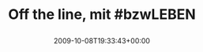 ---
retweeted: false
source: <a href="http://twitter.com" rel="nofollow">Twitter Web Client</a>
entities:
  hashtags:
  - text: bzwLEBEN
    indices:
    - '18'
    - '27'
  symbols: []
  user_mentions: []
  urls: []
display_text_range:
- '0'
- '27'
favorite_count: '0'
id_str: '4714972493'
truncated: false
retweet_count: '0'
id: '4714972493'
created_at: Thu Oct 08 19:33:43 +0000 2009
favorited: false
full_text: 'Off the line, mit #bzwLEBEN'
lang: en
tags:
- bzwLEBEN
- pesos/twitter
date: '2009-10-08T19:33:43+00:00'
src: https://twitter.com/bascht/status/4714972493
original_url: https://twitter.com/bascht/status/4714972493
type: twitter_tweet
text: 'Off the line, mit #bzwLEBEN'
title: 'Off the line, mit #bzwLEBEN

  '

---